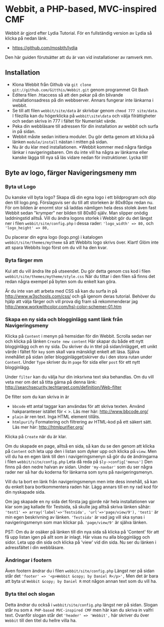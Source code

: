 
Webbit, a PHP-based, MVC-inspired CMF
====================================

Webbit är gjord efter Lydia Tutorial. För en fullständig version av Lydia
så klicka på nedan länk.
* https://github.com/mosbth/lydia

Den här guiden förutsätter att du är van vid installationer av ramverk mm.           



Installation
------------

* Klona Webbit från Github via `git clone git://github.com/Gitthis/Webbit.git` genom programmet Git Bash
* Editera filen .htaccess så att den pekar på din blivande installationsadress på din webbserver. Annars fungerar inte länkarna i webbit.
* Se till att filen `webbit/site/data` är skrivbar genom `chmod 777 site/data`. I filezilla kan du högerklicka på
`webbit\site\data` och välja filrättigheter och sedan skriva in 777 i fältet för Numeriskt värde.
* Peka din webbläsare till adressen för din installation av webbit och surfa in på sidan. 
* Webbit måste sedan initiera moduler. Du gör detta genom att klicka på länken `module/install` nästan i mitten på sidan.
* Nu är du klar med installationen. 
*Webbit kommer med några färdiga länkar i navigeringsbaren. Om du inte vill ha några av länkarna eller kanske lägga till nya så
läs vidare nedan för instruktioner. Lycka till! 



Byte av logo, färger Navigeringsmeny mm
---------------------------------------

### Byta ut Logo
Du kanske vill byta logo? Skapa då din egna logo i ett bildprogram och döp den till logo.png.
Förslagsvis ser du till att storleken är 80x80px redan nu. För om bilden är enormt stor så laddas 
nämligen hela dess stolek även fast Webbit sedan "krymper" ner bilden till 80x80 själv. Man slipper
onödig laddningstid alltså. Vill du ändra logons storlek i Webbit gör du det längst ner i filen `webbit/site/config.php`
i dessa rader: `'logo_width' => 80,` och `'logo_height' => 80,` 

Du placerar din egna logo (logo.png) i katalogen `webbit/site/themes/mytheme` så att Webbits logo skrivs över. Klart!
Glöm inte att spara Webbits logo först om du vill ha den kvar.


### Byta färger mm
Kul att du vill ändra lite på utseendet. Du gör detta genom css kod i filen `webbit/site/themes/mytheme/style.css`
När du tittar i den filen så finns det redan några exempel på byten som du enkelt kan göra. 

Är du inte van att arbeta med CSS så kan du surfa in på http://www.w3schools.com/css/ och gå igenom deras tutorial.
Behöver du hjälp att välja färger och vill prova dig fram så rekommenderar jag http://www.workwithcolor.com/hsl-color-schemer-01.htm


### Skapa en ny sida och blogginlägg samt länk från Navigeringsmeny
Klicka på `Content` i menyn på hemsidan för din Webbit.
Scrolla sedan ner och klicka på länken `Create new content`
Här skapar du både ett nytt blogginlägg och en ny sida.
Du skriver du in titel på sidan/inlägget, ett unikt värde i fältet för `key` som skall vara mänskligt enkelt att läsa.
Själva innehållet på sidan (eller blogginlägget)skirver du i den stora rutan under `Content`. 
Under `Type` skriver du in `page` för sida eller `post` för ett nytt blogginlägg.

Under `filter` kan du välja hur din inksrivna text ska behandlas.
Om du vill veta mer om det så titta gärna på denna länk: http://searchsecurity.techtarget.com/definition/Web-filter

De filter som du kan skriva in är 
* `bbcode` ett antal taggar kan användas för att skriva texten. Använd hakparanteser istället för < >. Läs mer här: http://www.bbcode.org/
* `plain` är ren text. Inga HTML element tillåts. 
* `htmlpurify` Formatering och filtrering av HTML-kod på ett säkert sätt. Läs mer här: http://htmlpurifier.org/

Klicka på `Create` när du är klar. 

Om du skapade en page, alltså en sida, så kan du se den genom att klicka på `Content` och leta upp den i listan som dyker upp och klicka på `view`.
Men vill du ha en egen länk till den i navigeringsmenyn så gör du de ändringarna i filen `webbit/site/config.php`
Leta då reda på `$ly->config['menus']` Den finns på den nedre halvan av sidan. 
Under `'my-navbar'` som du ser några rader ner så har du koderna för länkarna som syns på navigeringsmenyn.

Vill du ta bort en länk från navigeringsmenyn men inte dess innehåll, så kan du enkelt bara bortkommentera raden här.
Lägg annars till en ny rad kod för din nyskapade sida. 

Om jag skapade en ny sida det första jag gjorde när hela installationen var klar som jag kallade för Testsida, så skulle 
jag alltså skriva länken såhär: `'test1' => array('label'=>'Testsida', 'url'=>'page/view/9'),`
`'test1'` är min egen beskrivning av länken.
`'Testsida'` är vad jag vill ska synas i navigeringsmenyn som man klickar på.
`'page/view/9'` är själva länken. 

PST: Om du är osäker på länken till din nya sida så klicka på 'Content' för att få upp listan igen på allt som är inlagt. 
Här visas nu alla blogginlägg och sidor. Leta upp din sida och klicka på 'view' vid din sida. Nu ser du länken i adressfältet i din webbläsare. 


### Ändringar i footern
Även footern ändrar du i filen `webbit/site/config.php`
Längst ner på sidan står det `'footer' => '<p>Webbit &copy; by Daniel R</p>',` Men det är bara att byta ut `Webbit &copy; by Daniel R` mot någon annan text
som du vill ha.


### Byta titel och slogan
Detta ändrar du också i `webbit/site/config.php` längst ner på sidan. 
Slogan står nu som `A PHP-based MVC-inspired CMF` men här kan du skriva in valfri text.
Ovanför slogan står det `'header' => 'Webbit',` här skriver du över `Webbit` till den titel du hellre villa ha. 
  



